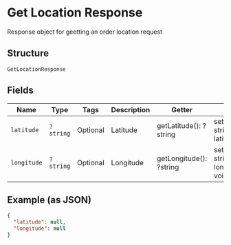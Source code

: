 
# Get Location Response

Response object for geetting an order location request

## Structure

`GetLocationResponse`

## Fields

| Name | Type | Tags | Description | Getter | Setter |
|  --- | --- | --- | --- | --- | --- |
| `latitude` | `?string` | Optional | Latitude | getLatitude(): ?string | setLatitude(?string latitude): void |
| `longitude` | `?string` | Optional | Longitude | getLongitude(): ?string | setLongitude(?string longitude): void |

## Example (as JSON)

```json
{
  "latitude": null,
  "longitude": null
}
```

